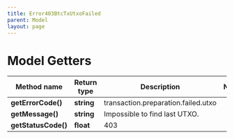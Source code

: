 ```yaml
---
title: Error403BtcTxUtxoFailed
parent: Model
layout: page
---
```


# Model Getters

Method name | Return type | Description | Notes
------------ | ------------- | ------------- | -------------
**getErrorCode()** | **string** | transaction.preparation.failed.utxo |
**getMessage()** | **string** | Impossible to find last UTXO. |
**getStatusCode()** | **float** | 403 |

